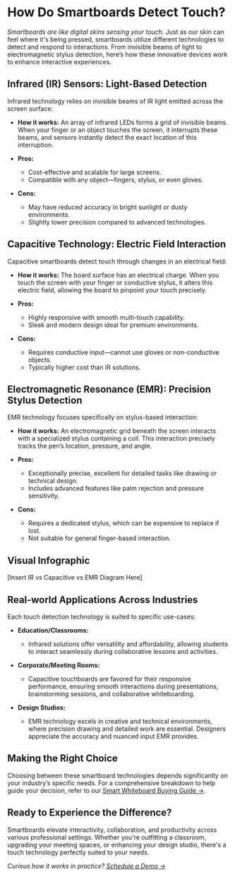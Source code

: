 # How Do Smartboards Detect Touch?

_Smartboards are like digital skins sensing your touch._ Just as our skin can feel where it's being pressed, smartboards utilize different technologies to detect and respond to interactions. From invisible beams of light to electromagnetic stylus detection, here’s how these innovative devices work to enhance interactive experiences.

## Infrared (IR) Sensors: Light-Based Detection

Infrared technology relies on invisible beams of IR light emitted across the screen surface:

- **How it works:** An array of infrared LEDs forms a grid of invisible beams. When your finger or an object touches the screen, it interrupts these beams, and sensors instantly detect the exact location of this interruption.
- **Pros:**

  - Cost-effective and scalable for large screens.
  - Compatible with any object—fingers, stylus, or even gloves.

- **Cons:**

  - May have reduced accuracy in bright sunlight or dusty environments.
  - Slightly lower precision compared to advanced technologies.

## Capacitive Technology: Electric Field Interaction

Capacitive smartboards detect touch through changes in an electrical field:

- **How it works:** The board surface has an electrical charge. When you touch the screen with your finger or conductive stylus, it alters this electric field, allowing the board to pinpoint your touch precisely.
- **Pros:**

  - Highly responsive with smooth multi-touch capability.
  - Sleek and modern design ideal for premium environments.

- **Cons:**

  - Requires conductive input—cannot use gloves or non-conductive objects.
  - Typically higher cost than IR solutions.

## Electromagnetic Resonance (EMR): Precision Stylus Detection

EMR technology focuses specifically on stylus-based interaction:

- **How it works:** An electromagnetic grid beneath the screen interacts with a specialized stylus containing a coil. This interaction precisely tracks the pen’s location, pressure, and angle.
- **Pros:**

  - Exceptionally precise, excellent for detailed tasks like drawing or technical design.
  - Includes advanced features like palm rejection and pressure sensitivity.

- **Cons:**

  - Requires a dedicated stylus, which can be expensive to replace if lost.
  - Not suitable for general finger-based interaction.

## Visual Infographic

\[Insert IR vs Capacitive vs EMR Diagram Here]

## Real-world Applications Across Industries

Each touch detection technology is suited to specific use-cases:

- **Education/Classrooms:**

  - Infrared solutions offer versatility and affordability, allowing students to interact seamlessly during collaborative lessons and activities.

- **Corporate/Meeting Rooms:**

  - Capacitive touchboards are favored for their responsive performance, ensuring smooth interactions during presentations, brainstorming sessions, and collaborative whiteboarding.

- **Design Studios:**

  - EMR technology excels in creative and technical environments, where precision drawing and detailed work are essential. Designers appreciate the accuracy and nuanced input EMR provides.

## Making the Right Choice

Choosing between these smartboard technologies depends significantly on your industry’s specific needs. For a comprehensive breakdown to help guide your decision, refer to our [Smart Whiteboard Buying Guide →](#).

## Ready to Experience the Difference?

Smartboards elevate interactivity, collaboration, and productivity across various professional settings. Whether you're outfitting a classroom, upgrading your meeting spaces, or enhancing your design studio, there's a touch technology perfectly suited to your needs.

_Curious how it works in practice? [Schedule a Demo →](#)_

